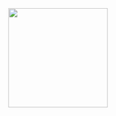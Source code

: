 <div>
  <img src="https://github.com/user-attachments/assets/6097649c-3f20-48dd-99a4-77ba1b930ffc" width="200" height="200">
</div>

